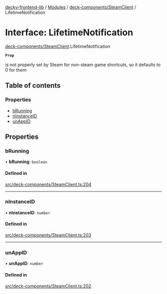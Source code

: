 [decky-frontend-lib](../README.md) / [Modules](../modules.md) / [deck-components/SteamClient](../modules/deck_components_SteamClient.md) / LifetimeNotification

# Interface: LifetimeNotification

[deck-components/SteamClient](../modules/deck_components_SteamClient.md).LifetimeNotification

**`Prop`**

is not properly set by Steam for non-steam game shortcuts, so it defaults to 0 for them

## Table of contents

### Properties

- [bRunning](deck_components_SteamClient.LifetimeNotification.md#brunning)
- [nInstanceID](deck_components_SteamClient.LifetimeNotification.md#ninstanceid)
- [unAppID](deck_components_SteamClient.LifetimeNotification.md#unappid)

## Properties

### bRunning

• **bRunning**: `boolean`

#### Defined in

[src/deck-components/SteamClient.ts:204](https://github.com/SteamDeckHomebrew/decky-frontend-lib/blob/7ba1229/src/deck-components/SteamClient.ts#L204)

___

### nInstanceID

• **nInstanceID**: `number`

#### Defined in

[src/deck-components/SteamClient.ts:203](https://github.com/SteamDeckHomebrew/decky-frontend-lib/blob/7ba1229/src/deck-components/SteamClient.ts#L203)

___

### unAppID

• **unAppID**: `number`

#### Defined in

[src/deck-components/SteamClient.ts:202](https://github.com/SteamDeckHomebrew/decky-frontend-lib/blob/7ba1229/src/deck-components/SteamClient.ts#L202)
